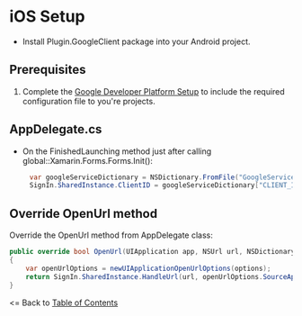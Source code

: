 # iOS Setup

* Install Plugin.GoogleClient package into your Android project.

## Prerequisites
1. Complete the [Google Developer Platform Setup](GoogleDeveloperPlatformSetup.md) to include the required configuration file to you're projects.

## AppDelegate.cs
- On the FinishedLaunching method just after calling global::Xamarin.Forms.Forms.Init():
```cs
     var googleServiceDictionary = NSDictionary.FromFile("GoogleService-Info.plist");
     SignIn.SharedInstance.ClientID = googleServiceDictionary["CLIENT_ID"].ToString();
```

## Override OpenUrl method
Override the OpenUrl method from AppDelegate class:
```cs
public override bool OpenUrl(UIApplication app, NSUrl url, NSDictionary options)
{
    var openUrlOptions = newUIApplicationOpenUrlOptions(options);
    return SignIn.SharedInstance.HandleUrl(url, openUrlOptions.SourceApplication, openUrlOptions.Annotation);
}
```


<= Back to [Table of Contents](../../README.md)
